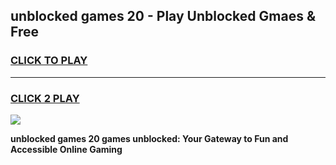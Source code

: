 
## unblocked games 20 - Play Unblocked Gmaes & Free
<h3>
<a href="https://premium.freeplayer.one?title=unblocked_games_20&ref=20F">CLICK TO PLAY</a></h3>
<hr>

<h3>
<a href="https://premium.freeplayer.one?title=unblocked_games_20&ref=20F">CLICK 2 PLAY</a>
  
</h3>

<a href="https://premium.freeplayer.one?title=unblocked_games_20&ref=20F/"><img src="https://clearcache.store/games.png"></a>


**unblocked games 20 games unblocked: Your Gateway to Fun and Accessible Online Gaming**
